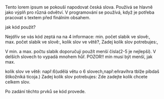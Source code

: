 Tento lorem ipsum se pokouší napodovat česká slova. Používá se hlavně jako výplň pro různá odvětví. V programování se používá, když je potřeba pracovat s textem před finálním obsahem.

jak kód použit?

Nejdřív se vás kód zeptá na na 4 informace:
  min. počet slabik ve slově:,
  max. počet slabik ve slově:,
  kolik slov ve větě?,
  Zadej kolik slov potrebujes:,

V min. a max. počtu slabik doporučuji použít menší čísla(2-5 je nejlepší). V delších slovech to vypadá mnohem hůř.
POZOR!! min musí být menší, jak max.

kolik slov ve větě: např:6(udělá větu o 6 slovech,např:eňravíhra tblže píbdaš štíkožníká ticoja.)
 Zadej kolik slov potrebujes: Zde zadejte kolik chcete celkem slov.

 Po zadání těchto prvků se kód provede.

 
